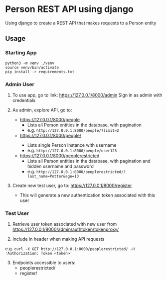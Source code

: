 # Person REST API using django
Using django to create a REST API that makes requests to a Person entity

## Usage

### Starting App
```
python3 -m venv ./venv
source venv/bin/activate
pip install -r requirements.txt
```

### Admin User

1. To use app, go to link: https://127.0.0.1/8000/admin
    Sign in as admin with credentials

2. As admin, explore API, go to:
    - https://127.0.0.1/8000/people
        - Lists all Person entities in the database, with pagination
        - e.g. ```http://127.0.0.1:8000/people/?limit=2```
    - https://127.0.0.1/8000/people/<username>
        - Lists single Person instance with username <username>
        - e.g. ```http://127.0.0.1:8000/people/user123```
    - https://127.0.0.1/8000/peoplerestricted
        - Lists all Person entities in the database, with pagination and hidden username and password
        - e.g. ```http://127.0.0.1:8000/peoplerestricted/?last_name=Potter&age=13```
3. Create new test user, go to:
    https://127.0.0.1/8000/register
    - This will generate a new authentication token associated with this user
    
### Test User

1. Retrieve user token associated with new user from https://127.0.0.1/8000/admin/authtoken/tokenproxy/

2. Include in header when making API requests

e.g. ```curl -X GET http://127.0.0.1:8000/peoplerestricted/ -H 'Authorization: Token <token>'```

3. Endpoints accessible to users:
    - peoplerestricted/
    - register/


